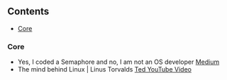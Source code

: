 ## Contents

* [Core](#core)

### Core
* Yes, I coded a Semaphore and no, I am not an OS developer [Medium](https://medium.com/free-code-camp/yes-i-coded-a-semaphore-and-no-i-am-not-an-os-developer-c721650e1887)
* The mind behind Linux | Linus Torvalds [Ted YouTube Video](https://www.youtube.com/watch?v=o8NPllzkFhE&fbclid=IwAR1-S15CR5xWSDpJ98iwrTfU-smwUBCZcJ06O2YEPuFm60CfNRGzlzP3URA)
